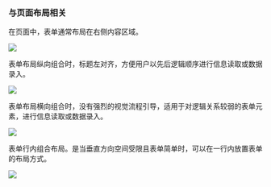 

### 与页面布局相关

在页面中，表单通常布局在右侧内容区域。

![](https://oteam-tdesign-1258344706.cos.ap-guangzhou.myqcloud.com/site/design/%E8%A1%A8%E5%8D%95-%E5%8F%B3%E4%BE%A7%E5%86%85%E5%AE%B9@2x.png)

表单布局纵向组合时，标题左对齐，方便用户以先后逻辑顺序进行信息读取或数据录入。

![](https://oteam-tdesign-1258344706.cos.ap-guangzhou.myqcloud.com/site/design/%E8%A1%A8%E5%8D%95-%E7%BA%B5%E5%90%91@2x.png#)

表单布局横向组合时，没有强烈的视觉流程引导，适用于对逻辑关系较弱的表单元素，进行信息读取或数据录入。

![](https://oteam-tdesign-1258344706.cos.ap-guangzhou.myqcloud.com/site/design/%E8%A1%A8%E5%8D%95-%E6%A8%AA%E5%90%91@2x.png)

表单行内组合布局。是当垂直方向空间受限且表单简单时，可以在一行内放置表单的布局方式。

![](https://oteam-tdesign-1258344706.cos.ap-guangzhou.myqcloud.com/site/design/%E8%A1%A8%E5%8D%95-%E8%A1%8C%E5%86%85%E7%BB%84%E5%90%88@2x.png)

